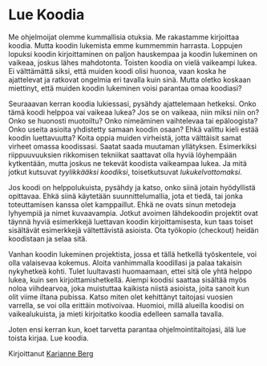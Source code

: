 # Lue Koodia

Me ohjelmoijat olemme kummallisia otuksia. Me rakastamme kirjoittaa koodia. Mutta koodin lukemista emme kummemmin harrasta. Loppujen lopuksi koodin kirjoittaminen on paljon hauskempaa ja koodin lukeminen on vaikeaa, joskus lähes mahdotonta. Toisten koodia on vielä vaikeampi lukea. Ei välttämättä siksi, että muiden koodi olisi huonoa, vaan koska he ajattelevat ja ratkovat ongelmia eri tavalla kuin sinä. Mutta oletko koskaan miettinyt, että muiden koodin lukeminen voisi parantaa omaa koodiasi?

Seuraaavan kerran koodia lukiessasi, pysähdy ajattelemaan hetkeksi. Onko tämä koodi helppoa vai vaikeaa lukea? Jos se on vaikeaa, niin miksi niin on? Onko se huonosti muotoiltu? Onko nimeäminen vaihtelevaa tai epäloogista? Onko useita asioita yhdistetty samaan koodin osaan? Ehkä valittu kieli estää koodin luettavuutta? Koita oppia muiden virheistä, jotta välttäisit samat virheet omassa koodissasi. Saatat saada muutaman yllätyksen. Esimerkiksi riippuuvuuksien rikkomisen tekniikat saattavat olla hyviä löyhempään kytkentään, mutta joskus ne tekevät koodista vaikeampaa lukea. Ja mitä jotkut kutsuvat *tyylikkääksi koodiksi*, toisetkutsuvat *lukukelvottomaksi*.

Jos koodi on helppolukuista, pysähdy ja katso, onko siinä jotain hyödyllistä opittavaa. Ehkä siinä käytetään suunnittelumallia, jota et tiedä, tai jonka toteuttamisen kanssa olet kamppaillut. Ehkä ne ovats sinun metodeja lyhyempiä ja nimet kuvaavampia. Jotkut avoimen lähdekoodin projektit ovat täynnä hyviä esimerkkejä luettavan koodin kirjoittamisesta, kun taas toiset sisältävät esimerkkejä vältettävistä asioista. Ota työkopio (checkout) heidän koodistaan ja selaa sitä.

Vanhan koodin lukeminen projektista, jossa et tällä hetkellä työskentele, voi olla valaisevaa kokemus. Aloita vanhimmalla koodillasi ja palaa takaisin nykyhetkeä kohti. Tulet luultavasti huomaamaan, ettei sitä ole yhtä helppo lukea, kuin sen kirjoittamishetkellä. Aiempi koodisi saattaa sisältää myös noloa viihdearvoa, joka muistuttaa kaikista niistä asioista, joita sanoit kun olit viime iltana pubissa. Katso miten olet kehittänyt taitojasi vuosien varrella, se voi olla erittäin motivoivaa. Huomioi, millä alueilla koodisi on vaikealukuista, ja mieti kirjoitatko koodia edelleen samalla tavalla.

Joten ensi kerran kun, koet tarvetta parantaa ohjelmointitaitojasi, älä lue toista kirjaa. Lue koodia.

Kirjoittanut [Karianne Berg](http://programmer.97things.oreilly.com/wiki/index.php/Karianne_Berg)